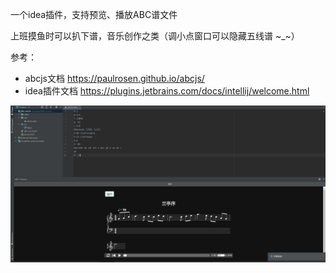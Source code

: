 一个idea插件，支持预览、播放ABC谱文件

上班摸鱼时可以扒下谱，音乐创作之类（调小点窗口可以隐藏五线谱 ~_~）

参考：
- abcjs文档 https://paulrosen.github.io/abcjs/
- idea插件文档 https://plugins.jetbrains.com/docs/intellij/welcome.html

![img.png](img.png)